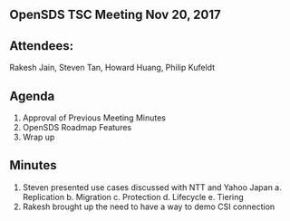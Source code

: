 ## OpenSDS TSC Meeting Nov 20, 2017 

## Attendees:
Rakesh Jain, Steven Tan, Howard Huang, Philip Kufeldt

## Agenda
1.	Approval of Previous Meeting Minutes
2.	OpenSDS Roadmap Features
3.	Wrap up
 
 

## Minutes
1.	Steven presented use cases discussed with NTT and Yahoo Japan
	a.	Replication
	b.	Migration
	c.	Protection
	d.	Lifecycle
	e.	Tiering
2.	Rakesh brought up the need to have a way to demo CSI connection



